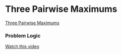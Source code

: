 # Three Pairwise Maximums
[Three Pairwise Maximums](https://codeforces.com/problemset/problem/1385/A)

### Problem Logic
[Watch this video](https://www.youtube.com/watch?v=pDf0Rt-Cses)